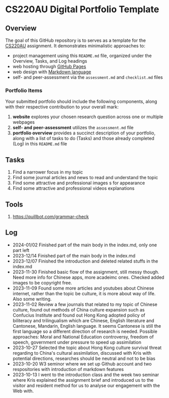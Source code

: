 # CS220AU Digital Portfolio Template

## Overview
The goal of this GitHub repository is to serves as a template for the [CS220AU](https://navigatingthedigitalworld.com/docs/cs220au) assignment. It demonstrates minimalistic approaches to:

- project management using this `README.md` file, organized under the Overview, Tasks, and Log headings
- web hosting through [GitHub Pages](https://pages.github.com/)
- web design with [Markdown language](https://guides.github.com/features/mastering-markdown/)
- self- and peer-assessment via the `assessment.md` and `checklist.md` files


### Portfolio Items
Your submitted portfolio should include the following components, along with their respective contribution to your overall mark:

1. **website** explores your chosen research question across one or multiple webpages
2. **self- and peer-assessment** utilizes the `assessment.md` file
3. **portfolio overview** provides a succinct description of your portfolio, along with a list of tasks to do (Tasks) and those already completed (Log) in this `README.md` file


## Tasks
1. Find a narrower focus in my topic
2. Find some journal articles and news to read and understand the topic
3. Find some attractive and professional images s for appearance 
4. Find some attractive and professional videos explanations 

## Tools
1. https://quillbot.com/grammar-check  
 
## Log
- 2024-01/02 Finished part of the main body in the index.md, only one part left
- 2023-12/14 Finished part of the main body in the index.md
- 2023-12/07 Finished the introduction and deleted related stuffs in the index.md
- 2023-11-30 Finished basic flow of the assignment, still messy though. Need more info for Chinese apps, more acadeimc ones. Checked added images to be copyright free.
- 2023-11-09 Found some more articles and youtubes about Chinese internet, rather than the topic be culture, it is more about way of life. Also some writing.
- 2023-11-02 Review a few journals that related to my topic of Chinese culture, found out methods of China culture expansion such as Confucius Institute and found out Hong Kong adopted policy of biliteracy and trilingualism which are Chinese, English literature and Cantonese, Mandarin, English language. It seems Cantonese is still the first language so a different direction of research is needed. Possible approaches: Moral and National Education controversy, freedom of speech, government under pressure to speed up assimilation
- 2023-10-27 Selected the topic about Hong Kong culture survival threat regarding to China's cultural assimilation, discussed with Kris with potential directions, researches should be neutral and not to be bias
- 2023-10-20 W3 seminor where we set up Github account and two respositories with introduction of markdown features
- 2023-10-13 I went to the introduction class and the week two seminar where Kris explained the assignment brief and introduced us to the visitor and resident method for us to analyse our engagement with the Web with.





  
  
